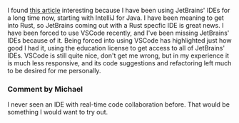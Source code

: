 I found [this article](https://sdtimes.com/softwaredev/jetbrains-now-has-a-dedicated-ide-for-rust/) interesting because I have been using JetBrains' IDEs for a long time now, starting with IntelliJ for Java. I have been meaning to get into Rust, so JetBrains coming out with a Rust specfic IDE is great news. I have been forced to use VSCode recently, and I've been missing JetBrains' IDEs because of it. Being forced into using VSCode has highlighted just how good I had it, using the education license to get access to all of JetBrains' IDEs. VSCode is still quite nice, don't get me wrong, but in my experience it is much less responsive, and its code suggestions and refactoring left much to be desired for me personally.

### Comment by Michael

I never seen an IDE with real-time code collaboration before. That would be something I would want to try out.